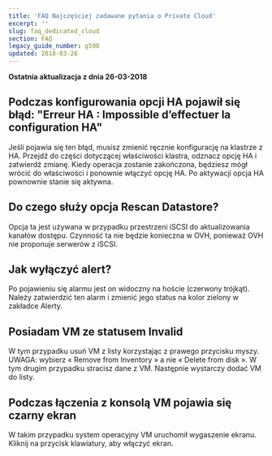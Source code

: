 ```yaml
---
title: 'FAQ Najczęściej zadawane pytania o Private Cloud'
excerpt: ''
slug: faq_dedicated_cloud
section: FAQ
legacy_guide_number: g598
updated: 2018-03-26
---
```


**Ostatnia aktualizacja z dnia 26-03-2018**

## Podczas konfigurowania opcji HA pojawił się błąd: "Erreur HA : Impossible d’effectuer la configuration HA"

Jeśli pojawia się ten błąd, musisz zmienić ręcznie konfigurację na klastrze z HA. Przejdź do części dotyczącej właściwości klastra, odznacz opcję HA i zatwierdź zmianę. Kiedy operacja zostanie zakończona, będziesz mógł wrócić do właściwości i ponownie włączyć opcję HA. Po aktywacji opcja HA pownownie stanie się aktywna.


## Do czego służy opcja Rescan Datastore?
Opcja ta jest używana w przypadku przestrzeni iSCSI do aktualizowania kanałów dostępu. 
Czynność ta nie będzie konieczna w OVH, ponieważ OVH nie proponuje serwerów z iSCSI.


## Jak wyłączyć alert?
Po pojawieniu się alarmu jest on widoczny na hoście (czerwony trójkąt).
Należy zatwierdzić ten alarm i zmienić jego status na kolor zielony w zakładce Alerty.


## Posiadam VM ze statusem Invalid
W tym przypadku usuń VM z listy korzystając z prawego przycisku myszy. 
UWAGA: wybierz « Remove from Inventory » a nie « Delete from disk ». W tym drugim przypadku stracisz dane z VM. 
Następnie wystarczy dodać VM do listy.


## Podczas łączenia z konsolą VM pojawia się czarny ekran
W takim przypadku system operacyjny VM uruchomił wygaszenie ekranu. Kliknij na przycisk klawiatury, aby włączyć ekran.

